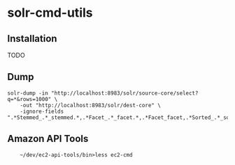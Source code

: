 # solr-cmd-utils

## Installation
TODO 

## Dump
    solr-dump -in "http://localhost:8983/solr/source-core/select?q=*&rows=1000" \
        -out "http://localhost:8983/solr/dest-core" \
        -ignore-fields ".*Stemmed_.*_stemmed.*,.*Facet_.*_facet.*,.*Facet_facet,.*Sorted_.*_sorted.*"
        
        
## Amazon API Tools
        
        ~/dev/ec2-api-tools/bin>less ec2-cmd
        